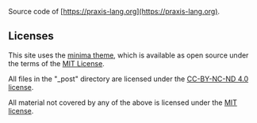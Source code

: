 Source code of [https://praxis-lang.org](https://praxis-lang.org).

## Licenses

This site uses the [minima theme](https://github.com/jekyll/minima), which is available as open source under the terms of the [MIT License](http://opensource.org/licenses/MIT).

All files in the "_post" directory are licensed under the [CC-BY-NC-ND 4.0 license](https://creativecommons.org/licenses/by-nc-nd/4.0).

All material not covered by any of the above is licensed under the [MIT license](http://opensource.org/licenses/MIT).
